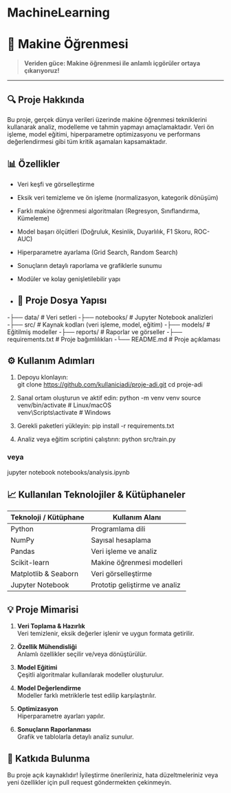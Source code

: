 # MachineLearning

# 🚀 Makine Öğrenmesi

> **Veriden güce: Makine öğrenmesi ile anlamlı içgörüler ortaya çıkarıyoruz!**

---

## 🔍 Proje Hakkında

Bu proje, gerçek dünya verileri üzerinde makine öğrenmesi tekniklerini kullanarak analiz, modelleme ve tahmin yapmayı amaçlamaktadır. Veri ön işleme, model eğitimi, hiperparametre optimizasyonu ve performans değerlendirmesi gibi tüm kritik aşamaları kapsamaktadır.


## 📊 Özellikler

- Veri keşfi ve görselleştirme  
- Eksik veri temizleme ve ön işleme (normalizasyon, kategorik dönüşüm)  
- Farklı makine öğrenmesi algoritmaları (Regresyon, Sınıflandırma, Kümeleme)  
- Model başarı ölçütleri (Doğruluk, Kesinlik, Duyarlılık, F1 Skoru, ROC-AUC)  
- Hiperparametre ayarlama (Grid Search, Random Search)  
- Sonuçların detaylı raporlama ve grafiklerle sunumu  
- Modüler ve kolay genişletilebilir yapı

- ## 📂 Proje Dosya Yapısı

-├── data/ # Veri setleri
-├── notebooks/ # Jupyter Notebook analizleri
-├── src/ # Kaynak kodları (veri işleme, model, eğitim)
-├── models/ # Eğitilmiş modeller
-├── reports/ # Raporlar ve görseller
-├── requirements.txt # Proje bağımlılıkları
-└── README.md # Proje açıklaması

## ⚙️ Kullanım Adımları

1. Depoyu klonlayın:  
git clone https://github.com/kullaniciadi/proje-adi.git
cd proje-adi

2. Sanal ortam oluşturun ve aktif edin:
python -m venv venv
source venv/bin/activate    # Linux/macOS  
venv\Scripts\activate       # Windows  

3. Gerekli paketleri yükleyin:
pip install -r requirements.txt

4. Analiz veya eğitim scriptini çalıştırın:
python src/train.py
### veya
jupyter notebook notebooks/analysis.ipynb

## 📈 Kullanılan Teknolojiler & Kütüphaneler

| Teknoloji / Kütüphane | Kullanım Alanı                      |
|-----------------------|-----------------------------------|
| Python                | Programlama dili                  |
| NumPy                 | Sayısal hesaplama                 |
| Pandas                | Veri işleme ve analiz             |
| Scikit-learn          | Makine öğrenmesi modelleri        |
| Matplotlib & Seaborn  | Veri görselleştirme               |
| Jupyter Notebook      | Prototip geliştirme ve analiz     |

## 💡 Proje Mimarisi

1. **Veri Toplama & Hazırlık**  
   Veri temizlenir, eksik değerler işlenir ve uygun formata getirilir.

2. **Özellik Mühendisliği**  
   Anlamlı özellikler seçilir ve/veya dönüştürülür.

3. **Model Eğitimi**  
   Çeşitli algoritmalar kullanılarak modeller oluşturulur.

4. **Model Değerlendirme**  
   Modeller farklı metriklerle test edilip karşılaştırılır.

5. **Optimizasyon**  
   Hiperparametre ayarları yapılır.

6. **Sonuçların Raporlanması**  
   Grafik ve tablolarla detaylı analiz sunulur.

## 🤝 Katkıda Bulunma

Bu proje açık kaynaklıdır! İyileştirme önerileriniz, hata düzeltmeleriniz veya yeni özellikler için pull request göndermekten çekinmeyin.




